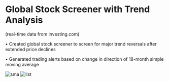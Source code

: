 #  Global Stock Screener with Trend Analysis
 (real-time data from investing.com)

• Created global stock screener to screen for major trend reversals after extended price declines

• Generated trading alerts based on change in direction of 18-month simple moving average

![sma](https://user-images.githubusercontent.com/35648851/98488077-b05fd100-21ec-11eb-8ac2-d02f42ccee70.png)
![list](https://user-images.githubusercontent.com/35648851/98488146-1d736680-21ed-11eb-90b2-a007493d1d75.JPG)
